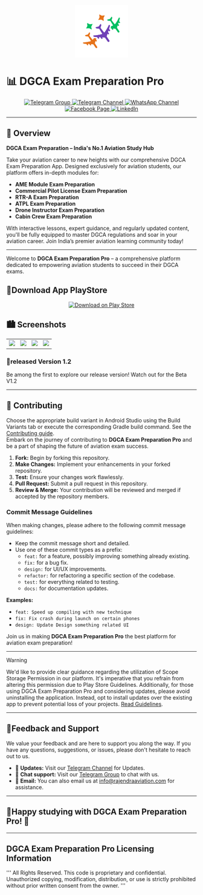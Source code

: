 <p align="center">
  <img src="https://github.com/rajendraaviation/DGCA-EXAM-Preparation-App/blob/main/assets/images/playstore.png" height="140" width="140" alt="Play Store">
</p>

# 📊 DGCA Exam Preparation Pro
<p align="center">
  <a href="https://t.me/dgcaexampreparation_group">
    <img src="https://img.shields.io/badge/Telegram-Group-blue?logo=telegram" alt="Telegram Group">
  </a>
  <a href="https://t.me/dgcaexampreparation">
    <img src="https://img.shields.io/badge/Telegram-Channel-blue?logo=telegram" alt="Telegram Channel">
  </a>
  <a href="https://whatsapp.com/channel/0029Va9f2Lb2ER6gntwIel0v">
    <img src="https://img.shields.io/badge/WhatsApp-Channel-green?logo=whatsapp" alt="WhatsApp Channel">
  </a>
  <a href="https://www.facebook.com/share/1J8uJxbxba/?mibextid=wwXIfr">
    <img src="https://img.shields.io/badge/Facebook-Page-blue?logo=facebook" alt="Facebook Page">
  </a>
  <a href="https://in.linkedin.com/company/rajendraaviation">
  <img src="https://img.shields.io/badge/LinkedIn-Page-blue?logo=linkedin&logoColor=white" alt="LinkedIn">
</a>
</p>

---

## 🚀 Overview

**DGCA Exam Preparation – India's No.1 Aviation Study Hub**

Take your aviation career to new heights with our comprehensive DGCA Exam Preparation App. Designed exclusively for aviation students, our platform offers in-depth modules for:

- **AME Module Exam Preparation**
- **Commercial Pilot License Exam Preparation**
- **RTR-A Exam Preparation**
- **ATPL Exam Preparation**
- **Drone Instructor Exam Preparation**
- **Cabin Crew Exam Preparation**

With interactive lessons, expert guidance, and regularly updated content, you'll be fully equipped to master DGCA regulations and soar in your aviation career. Join India’s premier aviation learning community today!

---

Welcome to **DGCA Exam Preparation Pro** – a comprehensive platform dedicated to empowering aviation students to succeed in their DGCA exams.

## 📱Download App PlayStore
<p align="center">
  <a href="https://play.google.com/store/apps/details?id=com.exam.preparation.ra">
    <img src="https://play.google.com/intl/en_us/badges/static/images/badges/en_badge_web_generic.png" alt="Download on Play Store" height="140">
  </a>
</p>

## 🏙️ Screenshots
<table>
  <tr>
    <td><img width="200px" src="https://github.com/rajendraaviation/dgca-exam-preparation/blob/UI/assets/images/screenshots/screenshot1.jpeg"></td>
    <td><img width="200px" src="https://github.com/rajendraaviation/dgca-exam-preparation/blob/UI/assets/images/screenshots/screenshot2.jpeg"></td>
    <td><img width="200px" src="https://github.com/rajendraaviation/dgca-exam-preparation/blob/UI/assets/images/screenshots/screenshot3.jpeg"></td>
    <td><img width="200px" src="https://github.com/rajendraaviation/dgca-exam-preparation/blob/UI/assets/images/screenshots/screenshot4.jpeg"></td>
  </tr>
</table>

### 🤖released Version 1.2
Be among the first to explore our release version! Watch out for the Beta V1.2

---

## 🤝 Contributing

Choose the appropriate build variant in Android Studio using the Build Variants tab or execute the corresponding Gradle build command.
See the [Contributing guide](./CONTRIBUTING.md).  
Embark on the journey of contributing to **DGCA Exam Preparation Pro** and be a part of shaping the future of aviation exam success.

1. **Fork:** Begin by forking this repository.
2. **Make Changes:** Implement your enhancements in your forked repository.
3. **Test:** Ensure your changes work flawlessly.
4. **Pull Request:** Submit a pull request in this repository.
5. **Review & Merge:** Your contribution will be reviewed and merged if accepted by the repository members.

### Commit Message Guidelines

When making changes, please adhere to the following commit message guidelines:

- Keep the commit message short and detailed.
- Use one of these commit types as a prefix:
    - `feat:` for a feature, possibly improving something already existing.
    - `fix:` for a bug fix.
    - `design:` for UI/UX improvements.
    - `refactor:` for refactoring a specific section of the codebase.
    - `test:` for everything related to testing.
    - `docs:` for documentation updates.

**Examples:**
- `feat: Speed up compiling with new technique`
- `fix: Fix crash during launch on certain phones`
- `design: Update Design something related UI`

Join us in making **DGCA Exam Preparation Pro** the best platform for aviation exam preparation!

---

> [!Warning]
> We'd like to provide clear guidance regarding the utilization of Scope Storage Permission in our platform. It's imperative that you refrain from altering this permission due to Play Store Guidelines. Additionally, for those using DGCA Exam Preparation Pro and considering updates, please avoid uninstalling the application. Instead, opt to install updates over the existing app to prevent potential loss of your projects. [Read Guidelines](https://developer.android.com/about/versions/11/privacy/storage).

---

## 📢Feedback and Support

We value your feedback and are here to support you along the way. If you have any questions, suggestions, or issues, please don't hesitate to reach out to us.

- 💬 **Updates:** Visit our [Telegram Channel](https://t.me/dgcaexampreparation) for Updates.
- 💬 **Chat support:** Visit our [Telegram Group](https://t.me/dgcaexampreparation_group) to chat with us.
- 📧 **Email:** You can also email us at [info@rajendraaviation.com](mailto:info@rajendraaviation.com) for assistance.

---

## 🎉Happy studying with DGCA Exam Preparation Pro! 🎉

---

## DGCA Exam Preparation Pro Licensing Information
'''
All Rights Reserved.
This code is proprietary and confidential. Unauthorized copying, modification, distribution, or use is strictly prohibited without prior written consent from the owner.
'''

